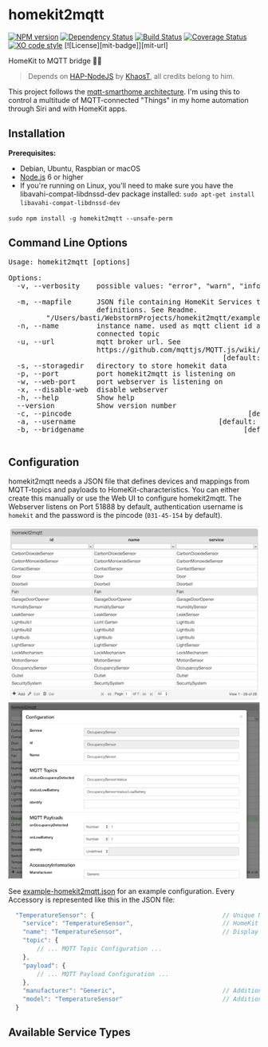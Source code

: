 # homekit2mqtt 

[![NPM version](https://badge.fury.io/js/homekit2mqtt.svg)](http://badge.fury.io/js/homekit2mqtt)
[![Dependency Status](https://img.shields.io/gemnasium/hobbyquaker/homekit2mqtt.svg?maxAge=2592000)](https://gemnasium.com/github.com/hobbyquaker/homekit2mqtt)
[![Build Status](https://travis-ci.org/hobbyquaker/homekit2mqtt.svg?branch=master)](https://travis-ci.org/hobbyquaker/homekit2mqtt)
[![Coverage Status](https://coveralls.io/repos/github/hobbyquaker/homekit2mqtt/badge.svg?branch=master)](https://coveralls.io/github/hobbyquaker/homekit2mqtt?branch=master)
[![XO code style](https://img.shields.io/badge/code_style-XO-5ed9c7.svg)](https://github.com/sindresorhus/xo)
[![License][mit-badge]][mit-url]

HomeKit to MQTT bridge 🏡📱

> Depends on [HAP-NodeJS](https://github.com/KhaosT/HAP-NodeJS) by [KhaosT](https://github.com/KhaosT), all credits belong to him.

This project follows the [mqtt-smarthome architecture](https://github.com/mqtt-smarthome).
I'm using this to control a multitude of MQTT-connected "Things" in my home automation through Siri and with HomeKit apps.

## Installation

**Prerequisites:** 

 * Debian, Ubuntu, Raspbian or macOS
 * [Node.js](https://nodejs.org) 6 or higher
 * If you're running on Linux, you'll need to make sure you have the libavahi-compat-libdnssd-dev package installed:
   `sudo apt-get install libavahi-compat-libdnssd-dev`


`sudo npm install -g homekit2mqtt --unsafe-perm`   

## Command Line Options

<pre>
Usage: homekit2mqtt [options]

Options:
  -v, --verbosity    possible values: "error", "warn", "info", "debug"
                                                               [default: "info"]
  -m, --mapfile      JSON file containing HomeKit Services to MQTT mapping
                     definitions. See Readme.                          [default:
         "/Users/basti/WebstormProjects/homekit2mqtt/example-homekit2mqtt.json"]
  -n, --name         instance name. used as mqtt client id and as prefix for
                     connected topic                        [default: "homekit"]
  -u, --url          mqtt broker url. See
                     https://github.com/mqttjs/MQTT.js/wiki/mqtt
                                                   [default: "mqtt://127.0.0.1"]
  -s, --storagedir   directory to store homekit data
  -p, --port         port homekit2mqtt is listening on          [default: 51826]
  -w, --web-port     port webserver is listening on             [default: 51888]
  -x, --disable-web  disable webserver
  -h, --help         Show help                                         [boolean]
  --version          Show version number                               [boolean]
  -c, --pincode                                          [default: "031-45-154"]
  -a, --username                                  [default: "CC:22:3D:E3:CE:F6"]
  -b, --bridgename                                      [default: "MQTT Bridge"]
                                                                 
</pre>

## Configuration

homekit2mqtt needs a JSON file that defines devices and mappings from MQTT-topics and payloads to 
HomeKit-characteristics. You can either create this manually or use the Web UI to configure homekit2mqtt. The Webserver
listens on Port 51888 by default, authentication username is `homekit` and the password is the pincode (`031-45-154` by
default).

![Web UI](docs/screen1.png)
![Web UI](docs/screen2.png)

See [example-homekit2mqtt.json](example-homekit2mqtt.json) for an example configuration. Every Accessory is represented 
like this in the JSON file:

```javascript
  "TemperatureSensor": {                                    // Unique Name - used to generate the accessory UUID
    "service": "TemperatureSensor",                         // HomeKit Service Type (see below)
    "name": "TemperatureSensor",                            // Display Name
    "topic": {                                              
        // ... MQTT Topic Configuration ...
    },
    "payload": {
        // ... MQTT Payload Configuration ...
    },
    "manufacturer": "Generic",                              // Additional Accessory Infos (optional)
    "model": "TemperatureSensor"                            // Additional Accessory Infos (optional)
  }
```
## Available Service Types
